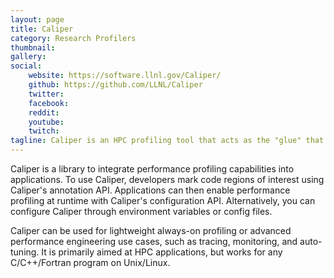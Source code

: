 ```yaml
---
layout: page
title: Caliper
category: Research Profilers
thumbnail:
gallery:
social:
    website: https://software.llnl.gov/Caliper/
    github: https://github.com/LLNL/Caliper
    twitter:
    facebook:
    reddit: 
    youtube: 
    twitch: 
tagline: Caliper is an HPC profiling tool that acts as the "glue" that connects various independent context annotations, measurement services, and data processing services.
---
```

Caliper is a library to integrate performance profiling capabilities into applications. To use Caliper, developers mark code regions of interest using Caliper's annotation API. Applications can then enable performance profiling at runtime with Caliper's configuration API. Alternatively, you can configure Caliper through environment variables or config files.

Caliper can be used for lightweight always-on profiling or advanced performance engineering use cases, such as tracing, monitoring, and auto-tuning. It is primarily aimed at HPC applications, but works for any C/C++/Fortran program on Unix/Linux.
